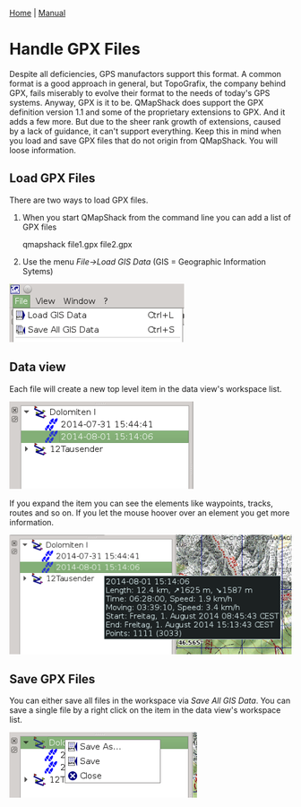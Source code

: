 [Home](Home) | [Manual](DocMain)

# Handle GPX Files

Despite all deficiencies, GPS manufactors support this format. A common format is a good approach in general, but TopoGrafix, the company behind GPX, fails miserably to evolve their format to the needs of today's GPS systems. Anyway, GPX is it to be. QMapShack does support the GPX definition version 1.1 and some of the proprietary extensions to GPX. And it adds a few more. But due to the sheer rank growth of extensions, caused by a lack of guidance, it can't support everything. Keep this in mind when you load and save GPX files that do not origin from QMapShack. You will loose information.

## Load GPX Files

There are two ways to load GPX files. 

1) When you start QMapShack from the command line you can add a list of GPX files

    qmapshack file1.gpx file2.gpx
    
2) Use the menu _File->Load GIS Data_ (GIS = Geographic Information Sytems)

![Alt text](images/DocHandleGpxFiles/maproom1.png)

## Data view

Each file will create a new top level item in the data view's workspace list. 

![Alt text](images/DocHandleGpxFiles/maproom2.png)

If you expand the item you can see the elements like waypoints, tracks, routes and so on. If you let the mouse hoover over an element you get more information.

![Alt text](images/DocHandleGpxFiles/maproom3.png)

## Save GPX Files

You can either save all files in the workspace via _Save All GIS Data_. You can save a single file by a right click on the item in the data view's workspace list.

![Alt text](images/DocHandleGpxFiles/maproom4.png)
